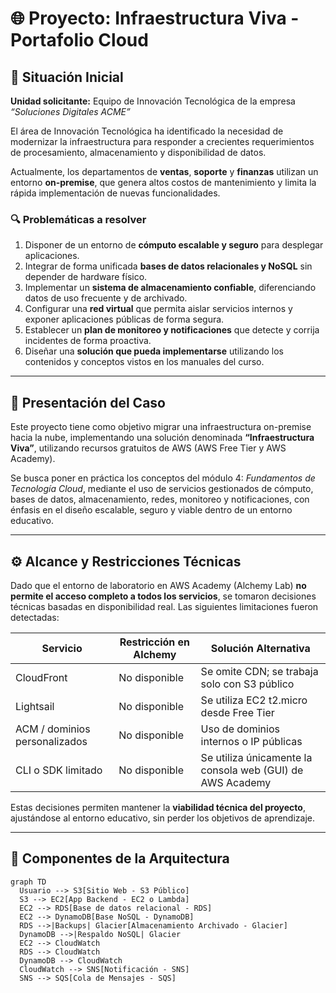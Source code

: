 # 🌐 Proyecto: Infraestructura Viva - Portafolio Cloud

## 🏢 Situación Inicial

**Unidad solicitante:** Equipo de Innovación Tecnológica de la empresa _“Soluciones Digitales ACME”_

El área de Innovación Tecnológica ha identificado la necesidad de modernizar la infraestructura para responder a crecientes requerimientos de procesamiento, almacenamiento y disponibilidad de datos.

Actualmente, los departamentos de **ventas**, **soporte** y **finanzas** utilizan un entorno **on-premise**, que genera altos costos de mantenimiento y limita la rápida implementación de nuevas funcionalidades.

### 🔍 Problemáticas a resolver

1. Disponer de un entorno de **cómputo escalable y seguro** para desplegar aplicaciones.
2. Integrar de forma unificada **bases de datos relacionales y NoSQL** sin depender de hardware físico.
3. Implementar un **sistema de almacenamiento confiable**, diferenciando datos de uso frecuente y de archivado.
4. Configurar una **red virtual** que permita aislar servicios internos y exponer aplicaciones públicas de forma segura.
5. Establecer un **plan de monitoreo y notificaciones** que detecte y corrija incidentes de forma proactiva.
6. Diseñar una **solución que pueda implementarse** utilizando los contenidos y conceptos vistos en los manuales del curso.

---

## 📘 Presentación del Caso

Este proyecto tiene como objetivo migrar una infraestructura on-premise hacia la nube, implementando una solución denominada **“Infraestructura Viva”**, utilizando recursos gratuitos de AWS (AWS Free Tier y AWS Academy).

Se busca poner en práctica los conceptos del módulo 4: _Fundamentos de Tecnología Cloud_, mediante el uso de servicios gestionados de cómputo, bases de datos, almacenamiento, redes, monitoreo y notificaciones, con énfasis en el diseño escalable, seguro y viable dentro de un entorno educativo.

---

## ⚙️ Alcance y Restricciones Técnicas

Dado que el entorno de laboratorio en AWS Academy (Alchemy Lab) **no permite el acceso completo a todos los servicios**, se tomaron decisiones técnicas basadas en disponibilidad real. Las siguientes limitaciones fueron detectadas:

| Servicio | Restricción en Alchemy | Solución Alternativa |
|----------|------------------------|------------------------|
| CloudFront | No disponible | Se omite CDN; se trabaja solo con S3 público |
| Lightsail | No disponible | Se utiliza EC2 t2.micro desde Free Tier |
| ACM / dominios personalizados | No disponible | Uso de dominios internos o IP públicas |
| CLI o SDK limitado | No disponible | Se utiliza únicamente la consola web (GUI) de AWS Academy |

Estas decisiones permiten mantener la **viabilidad técnica del proyecto**, ajustándose al entorno educativo, sin perder los objetivos de aprendizaje.

---

## 🧱 Componentes de la Arquitectura

```mermaid
graph TD
  Usuario --> S3[Sitio Web - S3 Público]
  S3 --> EC2[App Backend - EC2 o Lambda]
  EC2 --> RDS[Base de datos relacional - RDS]
  EC2 --> DynamoDB[Base NoSQL - DynamoDB]
  RDS -->|Backups| Glacier[Almacenamiento Archivado - Glacier]
  DynamoDB -->|Respaldo NoSQL| Glacier
  EC2 --> CloudWatch
  RDS --> CloudWatch
  DynamoDB --> CloudWatch
  CloudWatch --> SNS[Notificación - SNS]
  SNS --> SQS[Cola de Mensajes - SQS]
```